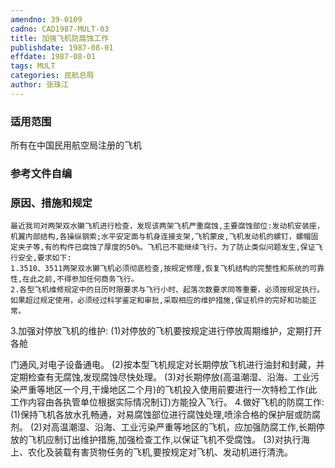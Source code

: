```yaml
---
amendno: 39-0109
cadno: CAD1987-MULT-03
title: 加强飞机防腐蚀工作
publishdate: 1987-08-01
effdate: 1987-08-01
tags: MULT
categories: 民航总局
author: 张珠江
---
```


### 适用范围 
所有在中国民用航空局注册的飞机

### 参考文件自编

### 原因、措施和规定 
    最近我司对两架双水獭飞机进行检查，发现该两架飞机严重腐蚀,主要腐蚀部位:发动机安装座，机翼内部结构,各操纵钢索;水平安定面与机身连接支架,飞机蒙皮,飞机发动机的螺钉，螺帽固定夹子等,有的构件已腐蚀了厚度的50%。飞机已不能继续飞行。为了防止类似问题发生,保证飞行安全,要求如下: 
    1.3510、3511两架双水獭飞机必须彻底检查,按规定修理,恢复飞机结构的完整性和系统的可靠性,在此之前,不得参加任何商务飞行。 
    2.各型飞机维修规定中的日历时限要求与飞行小时、起落次数要求同等重要，必须按规定执行。如果超过规定使用，必须经过科学鉴定和审批,采取相应的维护措施,保证机件的完好和功能正常。 

3.加强对停放飞机的维护: 
      (1)对停放的飞机要按规定进行停放周期维护，定期打开各舱
       
门通风,对电子设备通电。 
      (2)按本型飞机规定对长期停放飞机进行油封和封藏，并定期检查有无腐蚀,发现腐蚀尽快处理。 
      (3)对长期停放(高温潮湿、沿海、工业污染严重等地区一个月,干燥地区二个月)的飞机投入使用前要进行一次特检工作(此工作内容由各执管单位根据实际情况制订)方能投入飞行。 
4.做好飞机的防腐工作: 
      (1)保持飞机各放水孔畅通，对易腐蚀部位进行腐蚀处理,喷涂合格的保护层或防腐剂。 
      (2)对高温潮湿、沿海、工业污染严重等地区的飞机，应加强防腐工作,长期停放的飞机应制订出维护措施,加强检查工作,以保证飞机不受腐蚀。 
      (3)对执行海上、农化及装载有害货物任务的飞机,要按规定对飞机、发动机进行清洗。


